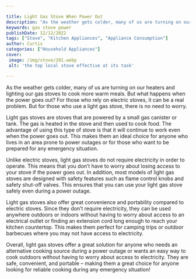 ```yaml
---

title: Light Gas Stove When Power Out
description: "As the weather gets colder, many of us are turning on our heaters and lighting our gas stoves to cook more warm meals. But what ha...read now to learn more"
keywords: gas stove power
publishDate: 12/12/2022
tags: ["Stove", "Kitchen Appliances", "Appliance Consumption"]
author: Curtis
categories: ["Household Appliances"]
cover: 
 image: /img/stove/201.webp
 alt: 'the top local stove effective at its task'

---
```


As the weather gets colder, many of us are turning on our heaters and lighting our gas stoves to cook more warm meals. But what happens when the power goes out? For those who rely on electric stoves, it can be a real problem. But for those who use a light gas stove, there is no need to worry.

Light gas stoves are stoves that are powered by a small gas canister or tank. The gas is heated in the stove and then used to cook food. The advantage of using this type of stove is that it will continue to work even when the power goes out. This makes them an ideal choice for anyone who lives in an area prone to power outages or for those who want to be prepared for any emergency situation.

Unlike electric stoves, light gas stoves do not require electricity in order to operate. This means that you don’t have to worry about losing access to your stove if the power goes out. In addition, most models of light gas stoves are designed with safety features such as flame control knobs and safety shut-off valves. This ensures that you can use your light gas stove safely even during a power outage.

Light gas stoves also offer great convenience and portability compared to electric stoves. Since they don’t require electricity, they can be used anywhere outdoors or indoors without having to worry about access to an electrical outlet or finding an extension cord long enough to reach your kitchen countertop. This makes them perfect for camping trips or outdoor barbecues where you may not have access to electricity. 

Overall, light gas stoves offer a great solution for anyone who needs an alternative cooking source during a power outage or wants an easy way to cook outdoors without having to worry about access to electricity. They are safe, convenient, and portable – making them a great choice for anyone looking for reliable cooking during any emergency situation!
